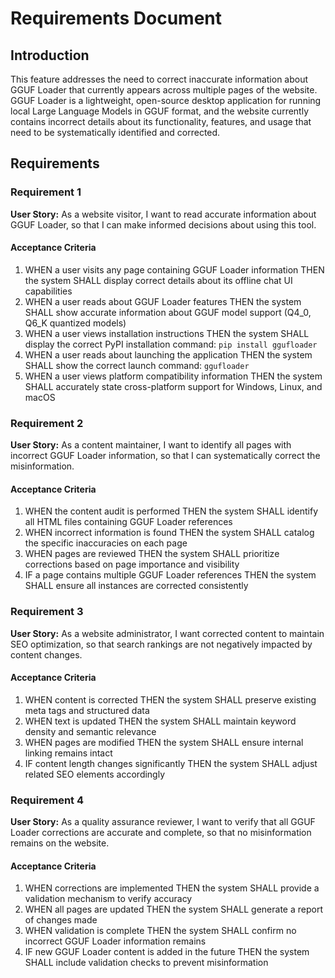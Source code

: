 # Requirements Document

## Introduction

This feature addresses the need to correct inaccurate information about GGUF Loader that currently appears across multiple pages of the website. GGUF Loader is a lightweight, open-source desktop application for running local Large Language Models in GGUF format, and the website currently contains incorrect details about its functionality, features, and usage that need to be systematically identified and corrected.

## Requirements

### Requirement 1

**User Story:** As a website visitor, I want to read accurate information about GGUF Loader, so that I can make informed decisions about using this tool.

#### Acceptance Criteria

1. WHEN a user visits any page containing GGUF Loader information THEN the system SHALL display correct details about its offline chat UI capabilities
2. WHEN a user reads about GGUF Loader features THEN the system SHALL show accurate information about GGUF model support (Q4_0, Q6_K quantized models)
3. WHEN a user views installation instructions THEN the system SHALL display the correct PyPI installation command: `pip install ggufloader`
4. WHEN a user reads about launching the application THEN the system SHALL show the correct launch command: `ggufloader`
5. WHEN a user views platform compatibility information THEN the system SHALL accurately state cross-platform support for Windows, Linux, and macOS

### Requirement 2

**User Story:** As a content maintainer, I want to identify all pages with incorrect GGUF Loader information, so that I can systematically correct the misinformation.

#### Acceptance Criteria

1. WHEN the content audit is performed THEN the system SHALL identify all HTML files containing GGUF Loader references
2. WHEN incorrect information is found THEN the system SHALL catalog the specific inaccuracies on each page
3. WHEN pages are reviewed THEN the system SHALL prioritize corrections based on page importance and visibility
4. IF a page contains multiple GGUF Loader references THEN the system SHALL ensure all instances are corrected consistently

### Requirement 3

**User Story:** As a website administrator, I want corrected content to maintain SEO optimization, so that search rankings are not negatively impacted by content changes.

#### Acceptance Criteria

1. WHEN content is corrected THEN the system SHALL preserve existing meta tags and structured data
2. WHEN text is updated THEN the system SHALL maintain keyword density and semantic relevance
3. WHEN pages are modified THEN the system SHALL ensure internal linking remains intact
4. IF content length changes significantly THEN the system SHALL adjust related SEO elements accordingly

### Requirement 4

**User Story:** As a quality assurance reviewer, I want to verify that all GGUF Loader corrections are accurate and complete, so that no misinformation remains on the website.

#### Acceptance Criteria

1. WHEN corrections are implemented THEN the system SHALL provide a validation mechanism to verify accuracy
2. WHEN all pages are updated THEN the system SHALL generate a report of changes made
3. WHEN validation is complete THEN the system SHALL confirm no incorrect GGUF Loader information remains
4. IF new GGUF Loader content is added in the future THEN the system SHALL include validation checks to prevent misinformation
